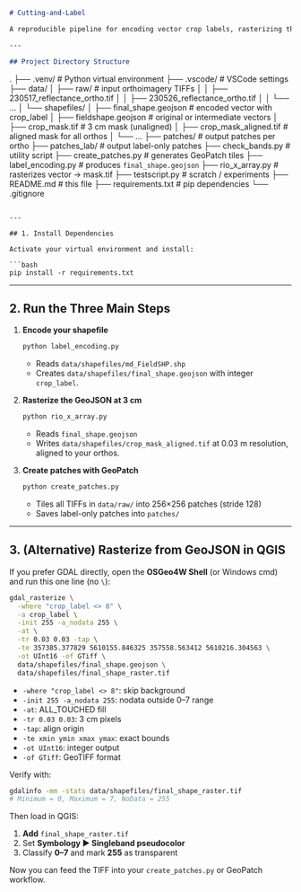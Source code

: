 ```markdown
# Cutting-and-Label

A reproducible pipeline for encoding vector crop labels, rasterizing them at 3 cm resolution, and generating training patches.

---

## Project Directory Structure

```

.
├── .venv/                          # Python virtual environment
├── .vscode/                        # VSCode settings
├── data/
│   ├── raw/                        # input orthoimagery TIFFs
│   │   ├── 230517\_reflectance\_ortho.tif
│   │   ├── 230526\_reflectance\_ortho.tif
│   │   └── …
│   └── shapefiles/
│       ├── final\_shape.geojson     # encoded vector with crop\_label
│       ├── fieldshape.geojson      # original or intermediate vectors
│       ├── crop\_mask.tif           # 3 cm mask (unaligned)
│       ├── crop\_mask\_aligned.tif   # aligned mask for all orthos
│       └── …
├── patches/                        # output patches per ortho
├── patches\_lab/                    # output label-only patches
├── check\_bands.py                  # utility script
├── create\_patches.py               # generates GeoPatch tiles
├── label\_encoding.py               # produces `final_shape.geojson`
├── rio\_x\_array.py                  # rasterizes vector → mask.tif
├── testscript.py                   # scratch / experiments
├── README.md                       # this file
├── requirements.txt                # pip dependencies
└── .gitignore

````

---

## 1. Install Dependencies

Activate your virtual environment and install:

```bash
pip install -r requirements.txt
````
---

## 2. Run the Three Main Steps

1. **Encode your shapefile**

   ```bash
   python label_encoding.py
   ```

   * Reads `data/shapefiles/md_FieldSHP.shp`
   * Creates `data/shapefiles/final_shape.geojson` with integer `crop_label`.

2. **Rasterize the GeoJSON at 3 cm**

   ```bash
   python rio_x_array.py
   ```

   * Reads `final_shape.geojson`
   * Writes `data/shapefiles/crop_mask_aligned.tif` at 0.03 m resolution, aligned to your orthos.

3. **Create patches with GeoPatch**

   ```bash
   python create_patches.py
   ```

   * Tiles all TIFFs in `data/raw/` into 256×256 patches (stride 128)
   * Saves label-only patches into `patches/`

---

## 3. (Alternative) Rasterize from GeoJSON in QGIS

If you prefer GDAL directly, open the **OSGeo4W Shell** (or Windows cmd) and run this one line (no `\`):

```bash
gdal_rasterize \
  -where "crop_label <> 8" \
  -a crop_label \
  -init 255 -a_nodata 255 \
  -at \
  -tr 0.03 0.03 -tap \
  -te 357385.377829 5610155.846325 357558.563412 5610216.304563 \
  -ot UInt16 -of GTiff \
  data/shapefiles/final_shape.geojson \
  data/shapefiles/final_shape_raster.tif
```

* `-where "crop_label <> 8"`: skip background
* `-init 255 -a_nodata 255`: nodata outside 0–7 range
* `-at`: ALL\_TOUCHED fill
* `-tr 0.03 0.03`: 3 cm pixels
* `-tap`: align origin
* `-te xmin ymin xmax ymax`: exact bounds
* `-ot UInt16`: integer output
* `-of GTiff`: GeoTIFF format

Verify with:

```bash
gdalinfo -mm -stats data/shapefiles/final_shape_raster.tif
# Minimum = 0, Maximum = 7, NoData = 255
```

Then load in QGIS:

1. **Add** `final_shape_raster.tif`
2. Set **Symbology ► Singleband pseudocolor**
3. Classify **0–7** and mark **255** as transparent

Now you can feed the TIFF into your `create_patches.py` or GeoPatch workflow.
